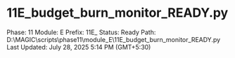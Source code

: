 # 11E_budget_burn_monitor_READY.py

Phase: 11
Module: E
Prefix: 11E_
Status: Ready
Path: D:\MAGIC\scripts\phase11\module_E\11E_budget_burn_monitor_READY.py
Last Updated: July 28, 2025 5:14 PM (GMT+5:30)
